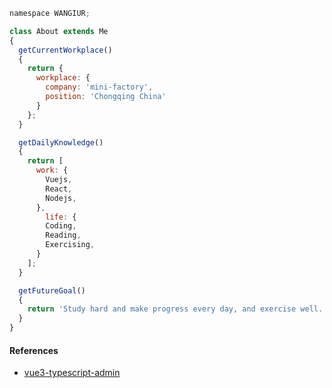 <!--
**WANGIUR/WANGIUR** is a ✨ _special_ ✨ repository because its `README.md` (this file) appears on your GitHub profile.

Here are some ideas to get you started:

- 🔭 I’m currently working on ...
- 🌱 I’m currently learning ...
- 👯 I’m looking to collaborate on ...
- 🤔 I’m looking for help with ...
- 💬 Ask me about ...
- 📫 How to reach me: ...
- 😄 Pronouns: ...
- ⚡ Fun fact: ...
-->

````js
namespace WANGIUR;

class About extends Me
{
  getCurrentWorkplace() 
  {
    return {
      workplace: {
        company: 'mini-factory',
        position: 'Chongqing China'
      }
    };
  }

  getDailyKnowledge()
  {
    return [
      work: {
      	Vuejs,
        React,
        Nodejs,
      },
  		life: {
        Coding,
        Reading,
        Exercising,
      }
    ];
  }

  getFutureGoal()
  {
    return 'Study hard and make progress every day, and exercise well.';
  } 
}
````

#### References

- [vue3-typescript-admin](https://github.com/WANGIUR/vue3-typescript-admin)


